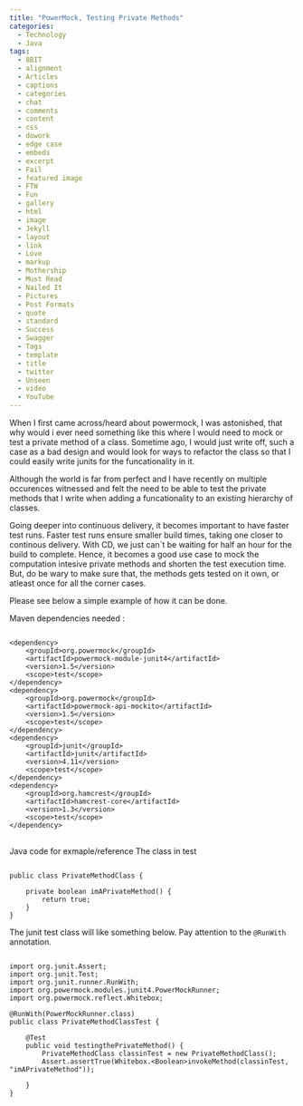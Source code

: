 ```yaml
---
title: "PowerMock, Testing Private Methods"
categories:
  - Technology
  - Java
tags:
  - 8BIT
  - alignment
  - Articles
  - captions
  - categories
  - chat
  - comments
  - content
  - css
  - dowork
  - edge case
  - embeds
  - excerpt
  - Fail
  - featured image
  - FTW
  - Fun
  - gallery
  - html
  - image
  - Jekyll
  - layout
  - link
  - Love
  - markup
  - Mothership
  - Must Read
  - Nailed It
  - Pictures
  - Post Formats
  - quote
  - standard
  - Success
  - Swagger
  - Tags
  - template
  - title
  - twitter
  - Unseen
  - video
  - YouTube
---
```


When I first came across/heard about powermock, I was astonished, that why would i ever need something like this where I would need to mock or test a private method of a class. Sometime ago, I would just write off, such a case as a bad design and would look for ways to refactor the class so that I could easily write junits for the funcationality in it. 

Although the world is far from perfect and I have recently on multiple occurences witnessed and felt the need to be able to test the private methods that I write when adding a funcationality to an existing hierarchy of classes. 

Going deeper into continuous delivery, it becomes important to have faster test runs. Faster test runs ensure smaller build times, taking one closer to continous delivery. With CD, we just can`t be waiting for half an hour for the build to complete. Hence, it becomes a good use case to mock the computation intesive private methods and shorten the test execution time. But, do be wary to make sure that, the methods gets tested on it own, or atleast once for all the corner cases. 

Please see below a simple example of how it can be done. 

Maven dependencies needed :
<pre>
<code>
&lt;dependency&gt;
    &lt;groupId&gt;org.powermock&lt;/groupId&gt;
    &lt;artifactId&gt;powermock-module-junit4&lt;/artifactId&gt;
    &lt;version&gt;1.5&lt;/version&gt;
    &lt;scope&gt;test&lt;/scope&gt;                  
&lt;/dependency&gt;
&lt;dependency&gt;
    &lt;groupId&gt;org.powermock&lt;/groupId&gt;
    &lt;artifactId&gt;powermock-api-mockito&lt;/artifactId&gt;
    &lt;version&gt;1.5&lt;/version&gt;
    &lt;scope&gt;test&lt;/scope&gt;
&lt;/dependency&gt;  
&lt;dependency&gt;
    &lt;groupId&gt;junit&lt;/groupId&gt;
    &lt;artifactId&gt;junit&lt;/artifactId&gt;
    &lt;version&gt;4.11&lt;/version&gt;
    &lt;scope&gt;test&lt;/scope&gt;
&lt;/dependency&gt;
&lt;dependency&gt;
    &lt;groupId&gt;org.hamcrest&lt;/groupId&gt;
    &lt;artifactId&gt;hamcrest-core&lt;/artifactId&gt;
    &lt;version&gt;1.3&lt;/version&gt;
    &lt;scope&gt;test&lt;/scope&gt;
&lt;/dependency&gt;
</code>
</pre>

Java code for exmaple/reference
The class in test 
<pre><code>
public class PrivateMethodClass {

	private boolean imAPrivateMethod() {
	    return true;
	} 
} </code></pre>

The junit test class will like something below. Pay attention to the `@RunWith` annotation.

<pre><code>
import org.junit.Assert;
import org.junit.Test;
import org.junit.runner.RunWith;
import org.powermock.modules.junit4.PowerMockRunner;
import org.powermock.reflect.Whitebox;

@RunWith(PowerMockRunner.class)
public class PrivateMethodClassTest {

	@Test
	public void testingthePrivateMethod() {
    	PrivateMethodClass classinTest = new PrivateMethodClass();
    	Assert.assertTrue(Whitebox.&lt;Boolean&gt;invokeMethod(classinTest, "imAPrivateMethod"));

	} 
} 
</code></pre>
